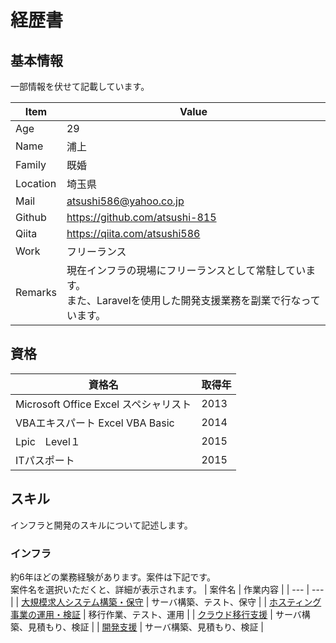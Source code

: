 # 経歴書

## 基本情報

一部情報を伏せて記載しています。

| Item | Value |
| --- | --- |
| Age | 29 |
| Name | 浦上 |
| Family | 既婚 |
| Location | 埼玉県 |
| Mail | atsushi586@yahoo.co.jp |
| Github | https://github.com/atsushi-815 |
| Qiita | https://qiita.com/atsushi586 |
| Work | フリーランス |
| Remarks | 現在インフラの現場にフリーランスとして常駐しています。</br>また、Laravelを使用した開発支援業務を副業で行なっています。

## 資格


| 資格名 | 取得年 |
| --- | --- |
| Microsoft Office Excel スペシャリスト | 2013 |
| VBAエキスパート Excel VBA Basic | 2014 |
| Lpic　Level１ | 2015 |
| ITパスポート | 2015 |

## スキル

インフラと開発のスキルについて記述します。

### インフラ

約6年ほどの業務経験があります。案件は下記です。</br>
案件名を選択いただくと、詳細が表示されます。
| 案件名 | 作業内容 |
| --- | --- |
| [大規模求人システム構築・保守]() | サーバ構築、テスト、保守 |
| [ホスティング事業の運用・検証]() | 移行作業、テスト、運用 |
| [クラウド移行支援]() | サーバ構築、見積もり、検証 |
| [開発支援](https://github.com/atsushi-815/Curriculum-Vitae//fourth.md) | サーバ構築、見積もり、検証 |
